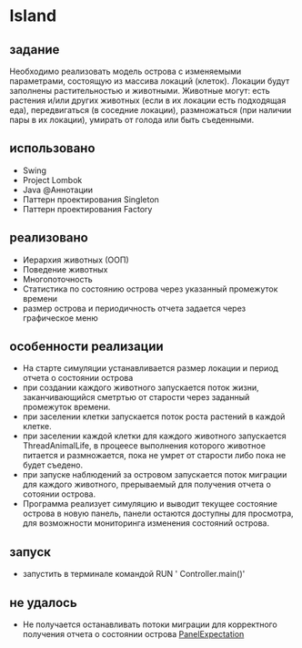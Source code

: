 # Island 
## задание
  Необходимо реализовать модель острова с изменяемыми параметрами, состоящую из массива локаций (клеток).
   Локации будут заполнены растительностью и животными. Животные могут:
   есть растения и/или других животных (если в их локации есть подходящая еда),
   передвигаться (в соседние локации),
   размножаться (при наличии пары в их локации),
   умирать от голода или быть съеденными.
## использовано
- Swing
- Project Lombok
- Java @Аннотации
- Паттерн проектирования Singleton 
- Паттерн проектирования Factory

## реализовано
- Иерархия животных (ООП)
- Поведение животных
- Многопоточность
- Статистика по состоянию острова через указанный  промежуток времени
- размер острова и периодичность отчета задается через графическое меню

## особенности реализации
- На старте симуляции  устанавливается размер локации и период отчета о состоянии острова
- при создании каждого животного запускается поток жизни, заканчивающийся сметртью от старости через заданный промежуток времени.
- при заселении клетки запускается поток роста растений в каждой клетке.
- при заселении каждой клетки для каждого животного запускается ThreadAnimalLife, в процеесе выполнения которого животное питается и размножается, пока не умрет от старости либо пока не будет съедено. 
- при запуске наблюдений за островом запускается поток миграции для каждого животного, прерываемый для получения отчета о сотоянии острова.
- Программа реализует симуляцию и выводит текущее состояние острова в новую панель, панели остаются доступны для просмотра, для возможности мониторинга изменения состояний острова.
## запуск
- запустить в терминале командой RUN ' Controller.main()' 

## не удалось 
- Не получается останавливать потоки миграции для корректного получения отчета о состоянии острова  [PanelExpectation](https://github.com/UBCh/Island/blob/8c032dc755af5e64fd0d86d88454b0f345fef86c/src/main/java/graphicInterface/PanelExpectation.java#L29)
